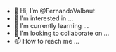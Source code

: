 - 👋 Hi, I’m @FernandoValbaut
- 👀 I’m interested in ...
- 🌱 I’m currently learning ...
- 💞️ I’m looking to collaborate on ...
- 📫 How to reach me ...

<!---
FernandoValbaut/FernandoValbaut is a ✨ special ✨ repository because its `README.md` (this file) appears on your GitHub profile.
You can click the Preview link to take a look at your changes.
--->
